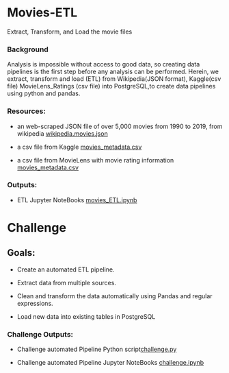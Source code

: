 # Movies-ETL
Extract, Transform, and Load the movie files

### Background
Analysis is impossible without access to good data, so creating data pipelines is the first step before any analysis can be performed. Herein, we extract, transform and load (ETL) from Wikipedia(JSON format), Kaggle(csv file) MovieLens_Ratings (csv file) into PostgreSQL,to create data pipelines using python and pandas.

### Resources:

- an web-scraped JSON file of over 5,000 movies from 1990 to 2019, from wikipedia [wikipedia.movies.json](Resources/wikipedia_movies.json)


- a csv file from Kaggle [movies_metadata.csv](Resources/movies_metadata.csv)

- a csv file from MovieLens with movie rating information [movies_metadata.csv](Resources/ratings_small.csv)



### Outputs:


- ETL Jupyter NoteBooks [movies_ETL.ipynb](/movies_ETL.ipynb)


# Challenge

## Goals:

- Create an automated ETL pipeline.
 
- Extract data from multiple sources.

- Clean and transform the data automatically using Pandas and regular expressions.

- Load new data into existing tables in PostgreSQL

### Challenge Outputs:

- Challenge automated Pipeline Python script[challenge.py](/challenge.py)

- Challenge automated Pipeline Jupyter NoteBooks [challenge.ipynb](/challenge.ipynb)
